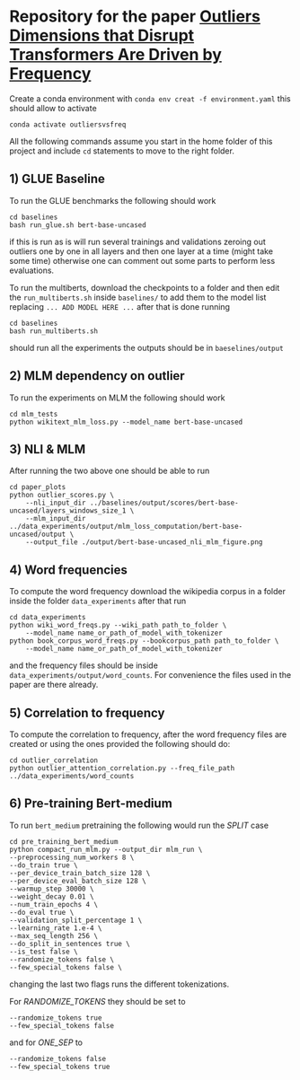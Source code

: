 # Repository for the paper [Outliers Dimensions that Disrupt Transformers Are Driven by Frequency](https://arxiv.org/abs/2205.11380)


Create a conda environment with `conda env creat -f environment.yaml` this should allow to activate 
```
conda activate outliersvsfreq
```

All the following commands assume you start in the home folder of this project and include `cd` statements to move to the right folder.

## 1) GLUE Baseline

To run the GLUE benchmarks the following should work
```
cd baselines
bash run_glue.sh bert-base-uncased
```
if this is run as is will run several trainings and validations zeroing out outliers one by one in all layers and then one layer at a time (might take some time) otherwise one can comment out some parts to perform less evaluations.

To run the multiberts, download the checkpoints to a folder and then edit the `run_multiberts.sh` inside `baselines/` to add them to the model list replacing `... ADD MODEL HERE ...` after that is done running
```
cd baselines
bash run_multiberts.sh
``` 
should run all the experiments the outputs should be in `baeselines/output`

## 2) MLM dependency on outlier

To run the experiments on MLM the following should work
```
cd mlm_tests
python wikitext_mlm_loss.py --model_name bert-base-uncased
```

## 3) NLI & MLM

After running the two above one should be able to run
```
cd paper_plots
python outlier_scores.py \
    --nli_input_dir ../baselines/output/scores/bert-base-uncased/layers_windows_size_1 \
    --mlm_input_dir ../data_experiments/output/mlm_loss_computation/bert-base-uncased/output \
    --output_file ./output/bert-base-uncased_nli_mlm_figure.png
```

## 4) Word frequencies

To compute the word frequency download the wikipedia corpus in a folder inside the folder `data_experiments` after that run
```
cd data_experiments
python wiki_word_freqs.py --wiki_path path_to_folder \
    --model_name name_or_path_of_model_with_tokenizer
python book_corpus_word_freqs.py --bookcorpus_path path_to_folder \
    --model_name name_or_path_of_model_with_tokenizer
```
and the frequency files should be inside `data_experiments/output/word_counts`. 
For convenience the files used in the paper are there already.

## 5) Correlation to frequency

To compute the correlation to frequency, after the word frequency files are created or using the ones provided the following should do:
```
cd outlier_correlation
python outlier_attention_correlation.py --freq_file_path ../data_experiments/word_counts
```

## 6) Pre-training Bert-medium

To run `bert_medium` pretraining the following would run the _SPLIT_ case
```
cd pre_training_bert_medium
python compact_run_mlm.py --output_dir mlm_run \
--preprocessing_num_workers 8 \
--do_train true \
--per_device_train_batch_size 128 \
--per_device_eval_batch_size 128 \
--warmup_step 30000 \
--weight_decay 0.01 \
--num_train_epochs 4 \
--do_eval true \
--validation_split_percentage 1 \
--learning_rate 1.e-4 \
--max_seq_length 256 \
--do_split_in_sentences true \
--is_test false \
--randomize_tokens false \
--few_special_tokens false \
```
changing the last two flags runs the different tokenizations.

For _RANDOMIZE_TOKENS_ they should be set to 
```
--randomize_tokens true
--few_special_tokens false
```
and for _ONE_SEP_ to
```
--randomize_tokens false
--few_special_tokens true
```
